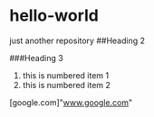 # hello-world
just another repository
##Heading 2

###Heading 3
1. this is numbered item 1
2. this is numbered item 2

[google.com]"www.google.com"
